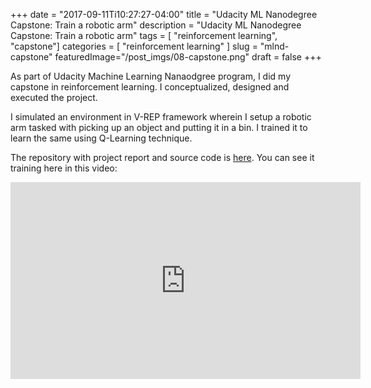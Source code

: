 +++
date        = "2017-09-11Ti10:27:27-04:00"
title       = "Udacity ML Nanodegree Capstone: Train a robotic arm"
description = "Udacity ML Nanodegree Capstone: Train a robotic arm"
tags        = [ "reinforcement learning", "capstone"]
categories  = [ "reinforcement learning" ]
slug        = "mlnd-capstone"
featuredImage="/post_imgs/08-capstone.png"
draft       = false
+++

As part of Udacity Machine Learning Nanaodgree program, I did my capstone in reinforcement learning. I conceptualized, designed and executed the project.

I simulated an environment in V-REP framework wherein I setup a robotic arm tasked with picking up an object and putting it in a bin. I trained it to learn the same using Q-Learning technique.

The repository with project report and source code is [here](https://github.com/anandsaha/rl.capstone). You can see it training here in this video:

<iframe width="560" height="315" src="https://www.youtube.com/embed/yDugh3WH24M?rel=0" frameborder="0" allowfullscreen></iframe> 
